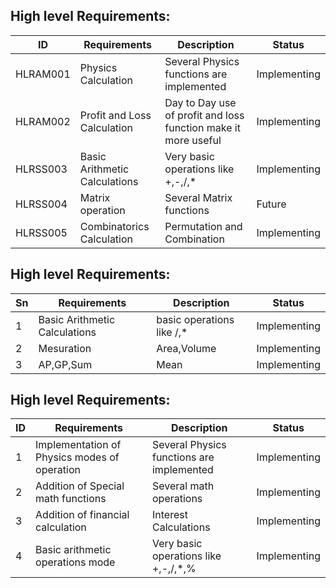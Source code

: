 
##  High level Requirements:
| ID | Requirements | Description | Status |
| --- | --- | --- | --- |
| HLRAM001 | Physics Calculation | Several Physics functions are implemented | Implementing |
| HLRAM002 | Profit and Loss Calculation | Day to Day use of profit and loss function make it more useful | Implementing |
| HLRSS003 | Basic Arithmetic Calculations | Very basic operations like +,-,/,* | Implementing |
| HLRSS004 | Matrix operation | Several Matrix functions | Future |
| HLRSS005 | Combinatorics Calculation | Permutation and Combination | Implementing |



## High level Requirements:

| Sn | Requirements | Description | Status |
| --- | --- | --- | --- |
| 1| Basic Arithmetic Calculations | basic operations like /,\* | Implementing |
| 2| Mesuration | Area,Volume| Implementing |
| 3| AP,GP,Sum| Mean | Implementing |



##  High level Requirements:
| ID | Requirements | Description | Status |
| --- | --- | --- | --- |
| 1| Implementation of Physics modes of operation | Several Physics functions are implemented | Implementing |
| 2| Addition of Special math functions | Several math operations | Implementing |
| 3| Addition of financial calculation | Interest Calculations | Implementing |
| 4| Basic arithmetic operations mode | Very basic operations like +,-,/,*,% | Implementing |
